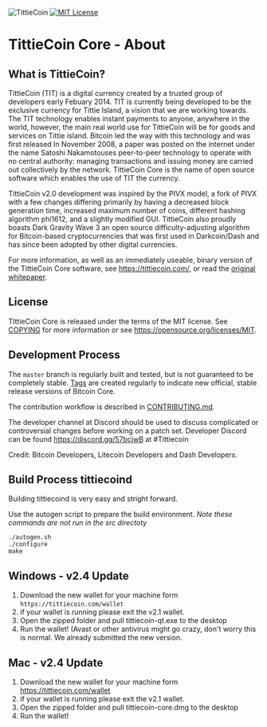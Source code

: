![TittieCoin](https://github.com/tittiecoin/tittiecoin-2-0/blob/master/src/qt/res/images/dixicoin_logo_horizontal.png)
[![MIT License](https://img.shields.io/apm/l/atomic-design-ui.svg?&color=success)](https://github.com/Test-Coin/TestCoin/blob/master/LICENSE)

TittieCoin Core - About
=====================================

What is TittieCoin?
----------------

TittieCoin (TIT) is a digital currency created by a trusted group of
developers early Febuary 2014. TIT is currently being developed to be
the exclusive currency for Tittie Island, a vision that we are working towards.
The TIT technology enables instant payments to anyone, anywhere in the world, however,
the main real world use for TittieCoin will be for goods and services on Tittie island. 
Bitcoin led the way with this technology and was first released In November 2008,
a paper was posted on the internet under the name Satoshi Nakamotouses peer-to-peer
technology to operate with no central authority: managing transactions and issuing
money are carried out collectively by the network. TittieCoin Core is the name of
open source software which enables the use of TIT the currency. 

TittieCoin v2.0 development was inspired by the PIVX model, a fork of PIVX with a few changes
differing primarily by having a decreased block generation time, increased maximum number of coins, 
different hashing algorithm phi1612, and a slightly modified GUI.
TittieCoin also proudly boasts Dark Gravity Wave 3 an open source difficulty-adjusting algorithm
for Bitcoin-based cryptocurrencies that was first used in Darkcoin/Dash and has since
been adopted by other digital currencies.

For more information, as well as an immediately useable, binary version of
the TittieCoin Core software, see https://tittiecoin.com/, or read the
[original whitepaper](https://tittiecoin.com/tittiecoin.pdf).

License
-------

TIttieCoin Core is released under the terms of the MIT license. See [COPYING](COPYING) for more
information or see https://opensource.org/licenses/MIT.

Development Process
-------------------

The `master` branch is regularly built and tested, but is not guaranteed to be
completely stable. [Tags](https://github.com/tittiecoin/tittiecoin-2-0/tags) are created
regularly to indicate new official, stable release versions of Bitcoin Core.

The contribution workflow is described in [CONTRIBUTING.md](CONTRIBUTING.md).

The developer channel at Discord should be used to discuss complicated or controversial changes before
working on a patch set. Developer Discord can be found https://discord.gg/57bcjwB at #Tittiecoin

Credit: Bitcoin Developers, Litecoin Developers and Dash Developers.

Build Process tittiecoind
-------------------------

Building tittiecoind is very easy and stright forward.

Use the autogen script to prepare the build environment. *Note these commands are not run in the src directoty*

    ./autogen.sh
    ./configure
    make

**Windows - v2.4 Update**
-------------------------
1. Download the new wallet for your machine form `https://tittiecoin.com/wallet`
2. if your wallet is running please exit the v2.1 wallet. 
3. Open the zipped folder and pull tittiecoin-qt.exe to the desktop
4. Run the wallet! (Avast or other antivirus might go crazy, don't worry this is normal. We already submitted the new version.

**Mac - v2.4 Update**
-------------------------
1. Download the new wallet for your machine form https://tittiecoin.com/wallet
2. if your wallet is running please exit the v2.1 wallet. 
3. Open the zipped folder and pull tittiecoin-core.dmg to the desktop
4. Run the wallet!
